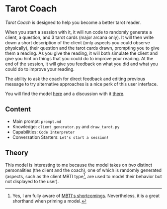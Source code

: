 # Tarot Coach

*Tarot Coach* is designed to help you become a better tarot reader.

When you start a session with it, it will run code to randomly generate a client, a question, and 3 tarot cards (major arcana only).
It will then write down a short description of the client (only aspects you could observe physically), their question and the tarot cards drawn, prompting you to give them a reading.
As you give the reading, it will both simulate the client and give you hint on things that you could do to improve your reading.
At the end of the session, it will give you feedback on what you did and what you could do to improve your reading.

The ability to ask the coach for direct feedback and editing previous message to try alternative approaches is a nice perk of this user interface.

You will find the model [here](https://chat.openai.com/g/g-elaJW29EX-tarot-coach) and a discussion with it [there](https://chat.openai.com/share/20ab4d8e-21ae-466e-9605-ece40eea357b).

## Content

* Main prompt: `prompt.md`
* Knowledge: `client_generator.py` and `draw_tarot.py`
* Capabilities: `Code Interpreter`
* Conversation Starters: `Let's start a session!`

## Theory

This model is interesting to me because the model takes on *two* distinct personalities (the client and the coach), one of which is randomly generated (aspects, such as the client MBTI type[^MBTI], are used to model their behavior but not displayed to the user).

[^MBTI]: Yes, I am fully aware of [MBTI's shortcomings](https://en.wikipedia.org/wiki/Myers%E2%80%93Briggs_Type_Indicator#Accuracy_and_validity). Nevertheless, it is a great shorthand when priming a model.